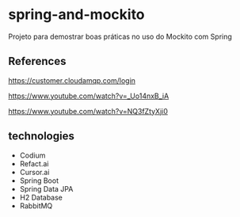 # spring-and-mockito
Projeto para demostrar boas práticas no uso do Mockito com Spring

## References
https://customer.cloudamqp.com/login

https://www.youtube.com/watch?v=_Uo14nxB_iA

https://www.youtube.com/watch?v=NQ3fZtyXji0

## technologies
* Codium
* Refact.ai
* Cursor.ai
* Spring Boot
* Spring Data JPA
* H2 Database
* RabbitMQ